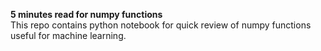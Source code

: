**5 minutes read for numpy functions** <br>
This repo contains python notebook for quick review of numpy functions useful for machine learning.
